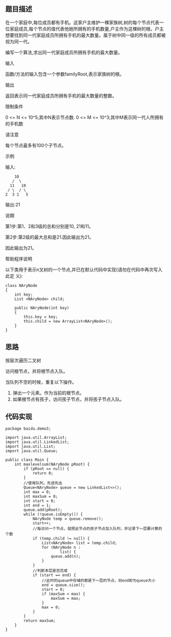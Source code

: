 ## 题目描述
在一个家庭中,每位成员都有手机。这家户主维护一棵家族树,树的每个节点代表一位家庭成员,每个节点的值代表他她所拥有的手机数量,户主作为这棵树的根。户主想要找到同一代家庭成员所拥有手机的最大数量。属于树中同一级的所有成员都被视为同一代。

编写一个算法,求出同一代家庭成员所拥有手机的最大数量。

输入

函数/方法的输入包含一个参数familyRoot,表示家族树的根。

输出

返回表示同一代家庭成员所拥有手机的最大数量的整数。

限制条件

0 <= N <= 10^5;其中N表示节点数.
0 <= M <= 10^3;其中M表示同一代人所拥有的手机数

请注意

每个节点最多有100个子节点。

示例

输入:

```
    10    
   /  \
  11   10
 / \  / \
2  3 1   5
```

输出:21

说期

第1步:第1、2和3级的总和分别是10, 21和11。

第2步:第2级的最大总和是21.因此输出为21。

因此输出为21。

帮助程序说明

以下类用于表示n叉树的一个节点,并已在默认代码中实现(请勿在代码中再次写入此定
义):
```
class NAryNode
{
    int key;
    List <NAryNode> child;

    public NAryNode(int key)
    {
        this.key = key;
        this.child = new ArrayList<NAryNode>();
    }
}
```

## 思路
按层次遍历二叉树

访问根节点，并将根节点入队。

当队列不空的时候，重复以下操作。

1. 弹出一个元素。作为当前的根节点。
2. 如果根节点有孩子，访问孩子节点，并将孩子节点入队。

## 代码实现
```
package baidu.demo3;

import java.util.ArrayList;
import java.util.LinkedList;
import java.util.List;
import java.util.Queue;

public class Main {
    int maxlevelsum(NAryNode pRoot) {
        if (pRoot == null) {
            return 0;
        }
        //使用队列，先进先出
        Queue<NAryNode> queue = new LinkedList<>();
        int max = 0;
        int maxSum = 0;
        int start = 0;
        int end = 1;
        queue.add(pRoot);
        while (!queue.isEmpty()) {
            NAryNode temp = queue.remove();
            start++;
            //每访问一个节点，就把此节点的孩子节点加入队列，并记录下一层要计算的个数
            if (temp.child != null) {
                List<NAryNode> list = temp.child;
                for (NAryNode n :
                        list) {
                    queue.add(n);
                }
            }
            //判断本层是否完成
            if (start == end) {
                //此时的queue中存储的都是下一层的节点，则end即为queue大小
                end = queue.size();
                start = 0;
                if (maxSum < max) {
                    maxSum = max;
                }
                max = 0;
            }
        }
        return maxSum;
    }
}

```